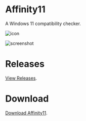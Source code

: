 # Affinity11
A Windows 11 compatibility checker.

![icon](https://i.imgur.com/uS1HhtV.png)

![screenshot](https://i.imgur.com/rxMwjEL.png)

# Releases

[View Releases](https://github.com/mag-nif-i-cent/Affinity11/releases).

# Download

[Download Affinity11](https://github.com/mag-nif-i-cent/Affinity11/releases/download/first/Affinity11.exe).
